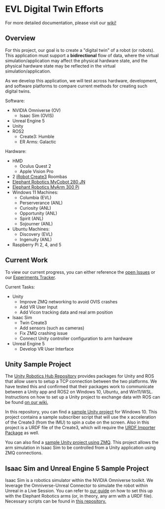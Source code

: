 # EVL Digital Twin Efforts

For more detailed documentation, please visit our [wiki!](https://github.com/uic-evl/digital-twin/wiki)

## Overview

For this project, our goal is to create a "digital twin" of a robot (or robots). This application must support a **bidirectional** flow of data, where the virtual simulation/application may affect the physical hardware state, and the physical hardware state may be reflected in the virtual simulation/application. 

As we develop this application, we will test across hardware, development, and software platforms to compare current methods for creating such digital twins. 

Software:
* NVIDIA Omniverse (OV)
  * Isaac Sim (OVIS)
* Unreal Engine 5
* Unity
* ROS2
  * Create3: Humble
  * ER Arms: Galactic 

Hardware:
* HMD
    * Oculus Quest 2
    * Apple Vision Pro
* 2 [iRobot Create3](https://iroboteducation.github.io/create3_docs/) Roombas
* [Elephant Robotics MyCobot 280 JN](https://www.elephantrobotics.com/en/mycobot-en/)
* [Elephant Robotics MyArm 300 Pi](https://shop.elephantrobotics.com/products/myarm)
* Windows 11 Machines:
   * Columbia (EVL)
   * Perserverance (ANL)
   * Curiosity (ANL)
   * Opportunity (ANL)
   * Spirit (ANL)
   * Sojourner (ANL)
* Ubuntu Machines:
   * Discovery (EVL) 
   * Ingenuity (ANL) 
* Raspberry Pi 2, 4, and 5

## Current Work

To view our current progress, you can either reference the [open Issues](https://github.com/uic-evl/digital-twin/issues) or our [Experiments Tracker](https://github.com/uic-evl/digital-twin/wiki/Experiments).

Current Tasks:
* Unity
  * Improve ZMQ networking to avoid OVIS crashes
  * Add VR User Input
  * Add Vicon tracking data and real arm position
* Isaac Sim
  * Twin Create3
  * Add sensors (such as cameras)
  * Fix ZMQ crashing issue
  * Connect Unity controller configuration to arm hardware
* Unreal Engine 5
  * Develop VR User Interface


## Unity Sample Project 

The [Unity Robotics Hub Repository](https://github.com/Unity-Technologies/Unity-Robotics-Hub) provides packages for Unity and ROS that allow users to setup a TCP connection between the two platforms. We have tested this and confirmed that their packages work to communicate between a Unity app and ROS2 on Windows 10, Ubuntu, and Win11/WSL. Instructions on how to set up a Unity project to exchange data with ROS can be found [on our wiki.](https://github.com/uic-evl/digital-twin/wiki/Connecting-Unity-to-ROS2-on-Ubuntu)

In this repository, you can find a [sample Unity project](https://github.com/uic-evl/digital-twin/tree/main/Unity_Sample_Win10/DigitalTwin) for Windows 10. This project contains a sample subscriber script that will use the x acceleration of the Create3 (from the IMU) to spin a cube on the screen. Also in this project is a URDF file of the Create3, which will require the [URDF Importer Package](https://github.com/Unity-Technologies/Unity-Robotics-Hub/blob/main/tutorials/urdf_importer/urdf_tutorial.md) as well. 

You can also find a [sample Unity project using ZMQ](https://github.com/uic-evl/digital-twin/tree/main/Unity_ZMQ_to_Arm/DigitalTwin_Unity). This project allows the arm simulation in Isaac Sim to be controlled from a Unity application using ZMQ connections.

## Isaac Sim and Unreal Engine 5 Sample Project 

Isaac Sim is a robotics simulator within the NVIDIA Omniverse toolkit. We leverage the Omniverse-Unreal Connector to simulate the robot within Unreal in a Live Session. You can refer to [our guide](https://github.com/uic-evl/digital-twin/wiki/Simple-Digital-Twin-in-Omniverse-and-Unreal-Engine-5) on how to set this up with the Elephant Robotics arms (or, in theory, any arm with a URDF file). Necessary scripts can be found in [this repository.](https://github.com/uic-evl/digital-twin/tree/main/Omniverse_ER/demo_files)
